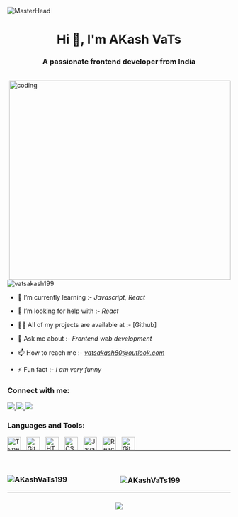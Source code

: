 ![MasterHead](https://firebasestorage.googleapis.com/v0/b/flexi-coding.appspot.com/o/dempgi7-520f8d5f-63d4-4453-8822-dbc149ae27f8.gif?alt=media&token=91c0c7b2-93c3-4029-b011-1a8703c5730d)
<h1 align="center">Hi 👋, I'm AKash VaTs</h1> 
<h3 align="center">A passionate frontend developer from India</h3>
<br>

<img src="https://cdn.dribbble.com/users/1059583/screenshots/4171367/coding-freak.gif" alt="coding" width="500" height="450" align="right">
<p align="left"> <img src="https://komarev.com/ghpvc/?username=vatsakash199&label=Profile%20views&color=0e75b6&style=flat" alt="vatsakash199" /> </p>

- 🌱 I’m currently learning :- *Javascript, React*

- 🤝 I’m looking for help with :- *React*

- 👨‍💻 All of my projects are available at :- [Github]

- 💬 Ask me about :- *Frontend web development*

- 📫 How to reach me :- *vatsakash80@outlook.com*

- ⚡ Fun fact :- *I am very funny*

<h3 align="left">Connect with me:</h3>

 
<div align="left"> 
  <a href="vatsakash80@outlook.com">
    <img src="https://img.shields.io/badge/Gmail-333333?style=for-the-badge&logo=gmail&logoColor=red" />
  </a>
  
  <a href="https://linkedin.com/in/https://www.linkedin.com/in/akash-vats-267a40252?utm_source=share&utm_campaign=share_via&utm_content=profile&utm_medium=android_app" target="blank">
    <img src="https://img.shields.io/badge/LinkedIn-0077B5?style=for-the-badge&logo=linkedin&logoColor=white" target="_blank" />
  </a>
  
   <a href="https://instagram.com/https://instagram.com/akash___vats?igshid=ogq5zdc2odk2za==" target="blank">
    <img src="https://img.shields.io/badge/Instagram-E4405F?style=for-the-badge&logo=instagram&logoColor=white"> </a>
    <br>
  

<h3 align="left">Languages and Tools:</h3>
<img align="left" alt="TypeScript" width="30px" style="padding-right:10px;" src="https://cdn.jsdelivr.net/gh/devicons/devicon/icons/typescript/typescript-plain.svg" />
<img align="left" alt="Git" width="30px" style="padding-right:10px;" src="https://cdn.jsdelivr.net/gh/devicons/devicon/icons/git/git-original.svg" />
<img align="left" alt="HTML" width="30px" style="padding-right:10px;" src="https://cdn.jsdelivr.net/gh/devicons/devicon/icons/html5/html5-plain.svg" />
<img align="left" alt="CSS" width="30px" style="padding-right:10px;" src="https://cdn.jsdelivr.net/gh/devicons/devicon/icons/css3/css3-plain.svg" />
<img align="left" alt="JavaScript" width="30px" style="padding-right:10px;" src="https://cdn.jsdelivr.net/gh/devicons/devicon/icons/javascript/javascript-plain.svg" />
<img align="left" alt="React" width="30px" style="padding-right:10px;" src="https://cdn.jsdelivr.net/gh/devicons/devicon/icons/react/react-original.svg" />
<img align="left" alt="GitHub" width="30px" style="padding-right:10px;" src="https://cdn.jsdelivr.net/gh/devicons/devicon/icons/github/github-original.svg" />

<br />

<hr>
<br>
<h3 align="center">
<p><img align="left" src="https://github-readme-stats.vercel.app/api/top-langs?username=rishavchanda&show_icons=true&locale=en&layout=compact&theme=tokyonight" alt="AKashVaTs199" /></p>

<p>&nbsp;<img align="center" src="https://github-readme-stats.vercel.app/api?username=rishavchanda&show_icons=true&locale=en&theme=tokyonight" alt="AKashVaTs199" /></p>
</h3>

<hr>
<h3 align="center">
    <img src="https://readme-typing-svg.herokuapp.com/?font=Righteous&size=25&center=true&vCenter=true&width=500&height=70&duration=4000&lines=Thanks+for+visiting!+✌️;+Shoot+me+a+message+on+Linkedin!;I'm+always+down+to+collab+:)">
</h3>

<br/>
